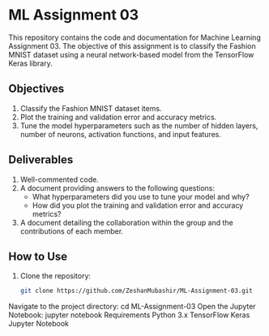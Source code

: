 # ML Assignment 03

This repository contains the code and documentation for Machine Learning Assignment 03. The objective of this assignment is to classify the Fashion MNIST dataset using a neural network-based model from the TensorFlow Keras library.

## Objectives

1. Classify the Fashion MNIST dataset items.
2. Plot the training and validation error and accuracy metrics.
3. Tune the model hyperparameters such as the number of hidden layers, number of neurons, activation functions, and input features.

## Deliverables

1. Well-commented code.
2. A document providing answers to the following questions:
   - What hyperparameters did you use to tune your model and why?
   - How did you plot the training and validation error and accuracy metrics?
3. A document detailing the collaboration within the group and the contributions of each member.

## How to Use

1. Clone the repository:
   ```sh
   git clone https://github.com/ZeshanMubashir/ML-Assignment-03.git
Navigate to the project directory:
cd ML-Assignment-03
Open the Jupyter Notebook:
jupyter notebook
Requirements
Python 3.x
TensorFlow
Keras
Jupyter Notebook
